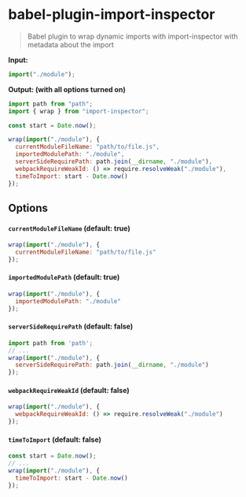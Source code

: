 # babel-plugin-import-inspector

> Babel plugin to wrap dynamic imports with import-inspector with metadata about the import

**Input:**

```js
import("./module");
```

**Output: (with all options turned on)**

```js
import path from "path";
import { wrap } from "import-inspector";

const start = Date.now();

wrap(import("./module"), {
  currentModuleFileName: "path/to/file.js",
  importedModulePath: "./module",
  serverSideRequirePath: path.join(__dirname, "./module"),
  webpackRequireWeakId: () => require.resolveWeak("./module"),
  timeToImport: start - Date.now()
});
```

## Options

#### `currentModuleFileName` (default: true)

```js
wrap(import("./module"), {
  currentModuleFileName: "path/to/file.js"
});
```

#### `importedModulePath` (default: true)

```js
wrap(import("./module"), {
  importedModulePath: "./module"
});
```

#### `serverSideRequirePath` (default: false)

```js
import path from 'path';
// ...
wrap(import("./module"), {
  serverSideRequirePath: path.join(__dirname, "./module")
});
```

#### `webpackRequireWeakId` (default: false)

```js
wrap(import("./module"), {
  webpackRequireWeakId: () => require.resolveWeak("./module")
});
```

#### `timeToImport` (default: false)

```js
const start = Date.now();
// ...
wrap(import("./module"), {
  timeToImport: start - Date.now()
});
```
